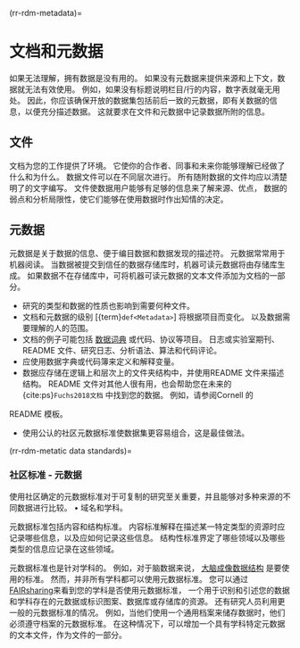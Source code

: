 (rr-rdm-metadata)=
# 文档和元数据

如果无法理解，拥有数据是没有用的。 如果没有元数据来提供来源和上下文，数据就无法有效使用。 例如，如果没有标题说明栏目/行的内容，数字表就毫无用处。 因此，你应该确保开放的数据集包括前后一致的元数据，即有关数据的信息，以便充分描述数据。 这就要求在文件和元数据中记录数据所附的信息。

## 文件

文档为您的工作提供了环境。 它使你的合作者、同事和未来你能够理解已经做了什么和为什么。 数据文件可以在不同层次进行。 所有随附数据的文件均应以清楚明了的文字编写。 文件使数据用户能够有足够的信息来了解来源、优点， 数据的弱点和分析局限性，使它们能够在使用数据时作出知情的决定。

## 元数据

元数据是关于数据的信息、便于编目数据和数据发现的描述符。 元数据常常用于机器阅读。 当数据被提交到信任的数据存储库时，机器可读元数据将由存储库生成。 如果数据不在存储库中，可将机器可读元数据的文本文件添加为文档的一部分。

- 研究的类型和数据的性质也影响到需要何种文件。
- 文档和元数据的级别 [{term}`def<Metadata>`] 将根据项目而变化。 以及数据需要理解的人的范围。
- 文档的例子可能包括 [数据词典](https://help.osf.io/hc/en-us/articles/360019739054-How-to-Make-a-Data-Dictionary) 或代码、协议等项目。 日志或实验室期刊、README 文件、研究日志、分析语法、算法和代码评论。
- 应使用数据字典或代码簿来定义和解释变量。
- 数据应存储在逻辑上和层次上的文件夹结构中，并使用README 文件来描述结构。 README 文件对其他人很有用，也会帮助您在未来的 {cite:ps}`Fuchs2018文档` 中找到您的数据。 例如，请参阅Cornell</a> 的

README 模板。</p></li> 
  
  - 使用公认的社区元数据标准使数据集更容易组合，这是最佳做法。</ul> 

(rr-rdm-metatic data standards)=


### 社区标准 - 元数据

使用社区确定的元数据标准对于可复制的研究至关重要，并且能够对多种来源的不同数据进行比较。 • 域名和学科。

元数据标准包括内容和结构标准。 内容标准解释在描述某一特定类型的资源时应记录哪些信息，以及应如何记录这些信息。 结构性标准界定了哪些领域以及哪些类型的信息应记录在这些领域。

元数据标准也是针对学科的。 例如，对于脑数据来说， [大脑成像数据结构](https://doi.org/10.25504/FAIRsharing.rd1j6t) 是要使用的标准。 然而，并非所有学科都可以使用元数据标准。 您可以通过 [FAIRsharing](https://fairsharing.org/)来看到您的学科是否使用元数据标准， 一个用于识别和引述您的数据和学科存在的元数据或标识图案、数据库或存储库的资源。 还有研究人员利用更一般的元数据标准的情况。 例如，当他们使用一个通用档案来储存数据时，他们必须遵守档案的元数据标准。 在这种情况下，可以增加一个具有学科特定元数据的文本文件，作为文件的一部分。
